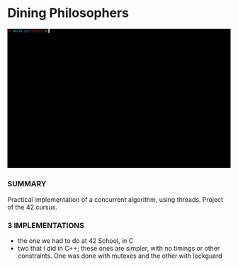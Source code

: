 # Dining Philosophers
![screenshot](sample.gif)

### SUMMARY
Practical implementation of a concurrent algorithm, using threads. Project of the 42 cursus.

### 3 IMPLEMENTATIONS
- the one we had to do at 42 School, in C
- two that I did in C++; these ones are simpler, with no timings or other constraints. One was done with mutexes and the other with lockguard
